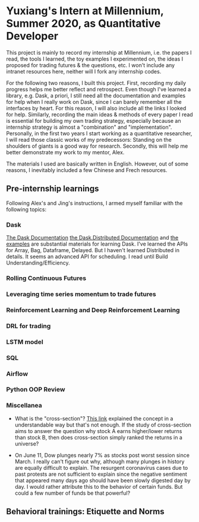 # Yuxiang's Intern at Millennium, Summer 2020, as Quantitative Developer
This project is mainly to record my internship at Millennium, i.e. the papers I read, the tools I learned, the toy examples I experimented on, the ideas I proposed for trading futures & the questions, etc. I won't include any intranet resources here, neither will I fork any internship codes. 

For the following two reasons, I built this project. First, recording my daily progress helps me better reflect and retrospect. Even though I've learned a library, e.g. Dask, a priori, I still need all the documentation and examples for help when I really work on Dask, since I can barely remember all the interfaces by heart. For this reason, I will also include all the links I looked for help. Similarly, recording the main ideas & methods of every paper I read is essential for building my own trading strategy, especially because an internship strategy is almost a "combination" and "implementation". Personally, in the first two years I start working as a quantitative researcher, I will read those classic works of my predecessors: Standing on the shoulders of giants is a good way for research. Secondly, this will help me better demonstrate my work to my mentor, Alex.

The materials I used are basically written in English. However, out of some reasons, I inevitably included a few Chinese and Frech resources.
## Pre-internship learnings
Following Alex's and Jing's instructions, I armed myself familiar with the following topics:
### Dask
[The Dask Documentation](https://docs.dask.org/en/latest/)
[the Dask.Distributed Documentation](https://distributed.dask.org/en/latest/) and [the examples](https://github.com/dask/dask-tutorial) are substantial materials for learning Dask. I've learned the APIs for Array, Bag, Dataframe, Delayed. But I haven't learned Distributed in details. It seems an advanced API for scheduling. I read until Build Understanding/Efficiency.

### Rolling Continuous Futures
### Leveraging time series momentum to trade futures
### Reinforcement Learning and Deep Reinforcement Learning
### DRL for trading
### LSTM model 
### SQL
### Airflow
### Python OOP Review
### Miscellanea
- What is the "cross-section"? [This link](https://stats.stackexchange.com/questions/40852/what-is-cross-section-in-cross-section-of-stock-return/40857) explained the concept in a understandable way but that's not enough. If the study of cross-section aims to answer the question why stock A earns higher/lower returns than stock B, then does cross-section simply ranked the returns in a universe?

- On June 11, Dow plunges nearly 7% as stocks post worst session since March. I really can't figure out why, 
although many plunges in history are equally difficult to explain. The resurgent coronavirus cases due to past protests are not sufficient to explain since the negative sentiment that appeared many days ago should have been slowly digested day by day. 
I would rather attribute this to the behavior of certain funds. But could a few number of funds be that powerful?
## Behavioral trainings: Etiquette and Norms
